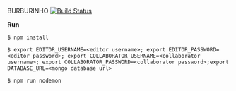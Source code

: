 BURBURINHO [![Build Status](https://snap-ci.com/brasil-de-fato/burburinho/branch/master/build_image)](https://snap-ci.com/brasil-de-fato/burburinho/branch/master)

**Run**
```
$ npm install

$ export EDITOR_USERNAME=<editor username>; export EDITOR_PASSWORD=<editor password>; export COLLABORATOR_USERNAME=<collaborator username>; export COLLABORATOR_PASSWORD=<collaborator password>;export DATABASE_URL=<mongo database url>

$ npm run nodemon
```
